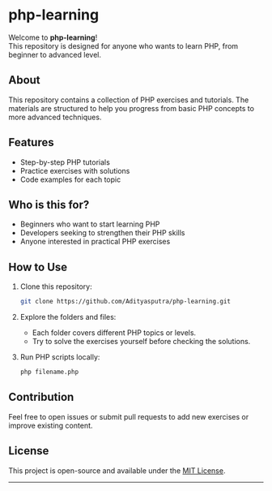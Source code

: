 # php-learning

Welcome to **php-learning**!  
This repository is designed for anyone who wants to learn PHP, from beginner to advanced level.

## About

This repository contains a collection of PHP exercises and tutorials. The materials are structured to help you progress from basic PHP concepts to more advanced techniques.

## Features

- Step-by-step PHP tutorials
- Practice exercises with solutions
- Code examples for each topic

## Who is this for?

- Beginners who want to start learning PHP
- Developers seeking to strengthen their PHP skills
- Anyone interested in practical PHP exercises

## How to Use

1. Clone this repository:
    ```bash
    git clone https://github.com/Adityasputra/php-learning.git
    ```
2. Explore the folders and files:
    - Each folder covers different PHP topics or levels.
    - Try to solve the exercises yourself before checking the solutions.

3. Run PHP scripts locally:
    ```bash
    php filename.php
    ```

## Contribution

Feel free to open issues or submit pull requests to add new exercises or improve existing content.

## License

This project is open-source and available under the [MIT License](LICENSE).

---